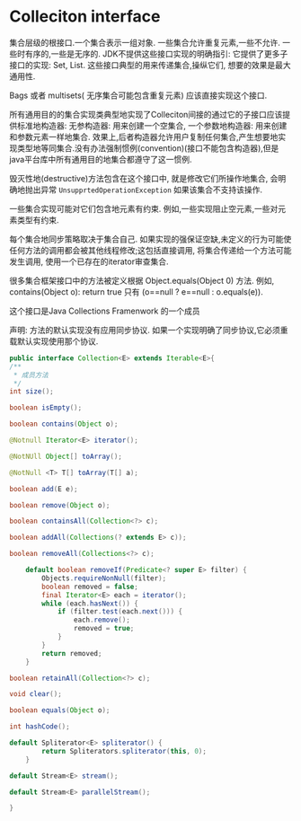 # Colleciton interface

集合层级的根接口.一个集合表示一组对象. 一些集合允许重复元素,一些不允许. 一些时有序的,一些是无序的. JDK不提供这些接口实现的明确指引: 它提供了更多子接口的实现: Set, List. 这些接口典型的用来传递集合,操纵它们, 想要的效果是最大通用性.

Bags 或者 multisets( 无序集合可能包含重复元素) 应该直接实现这个接口.

所有通用目的的集合实现类典型地实现了Colleciton间接的通过它的子接口应该提供标准地构造器: 无参构造器: 用来创建一个空集合, 一个参数地构造器: 用来创建和参数元素一样地集合. 效果上,后者构造器允许用户复制任何集合,产生想要地实现类型地等同集合.没有办法强制惯例(convention)(接口不能包含构造器),但是java平台库中所有通用目的地集合都遵守了这一惯例.

毁灭性地(destructive)方法包含在这个接口中, 就是修改它们所操作地集合, 会明确地抛出异常 `UnsupprtedOperationException` 如果该集合不支持该操作.

一些集合实现可能对它们包含地元素有约束. 例如,一些实现阻止空元素,一些对元素类型有约束.

每个集合地同步策略取决于集合自己. 如果实现的强保证空缺,未定义的行为可能使任何方法的调用都会被其他线程修改;这包括直接调用, 将集合传递给一个方法可能发生调用, 使用一个已存在的iterator审查集合.

很多集合框架接口中的方法被定义根据 Object.equals(Object 0) 方法. 例如, contains(Object o): return true 只有 (o==null ? e==null : o.equals(e)).

这个接口是Java Collections Framenwork 的一个成员

声明: 方法的默认实现没有应用同步协议. 如果一个实现明确了同步协议,它必须重载默认实现使用那个协议.

```java
public interface Collection<E> extends Iterable<E>{
/**
 * 成员方法
 */
int size();

boolean isEmpty();

boolean contains(Object o);

@Notnull Iterator<E> iterator();

@NotNUll Object[] toArray();

@NotNull <T> T[] toArray(T[] a);

boolean add(E e);

boolean remove(Object o);

boolean containsAll(Collection<?> c);

boolean addAll(Collections(? extends E> c));

boolean removeAll(Collections<?> c);

    default boolean removeIf(Predicate<? super E> filter) {
        Objects.requireNonNull(filter);
        boolean removed = false;
        final Iterator<E> each = iterator();
        while (each.hasNext()) {
            if (filter.test(each.next())) {
                each.remove();
                removed = true;
            }
        }
        return removed;
    }

boolean retainAll(Collection<?> c);

void clear();

boolean equals(Object o);

int hashCode();

default Spliterator<E> spliterator() {
        return Spliterators.spliterator(this, 0);
    }

default Stream<E> stream();

default Stream<E> parallelStream(); 

}
```